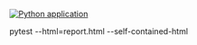 [![Python application](https://github.com/lgliducik/httpbin_test/actions/workflows/python-test.yml/badge.svg)](https://github.com/lgliducik/httpbin_test/actions/workflows/python-test.yml)


pytest --html=report.html --self-contained-html